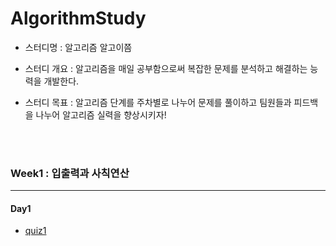 # AlgorithmStudy
- 스터디명 : 알고리즘 알고이쯤

- 스터디 개요 : 알고리즘을 매일 공부함으로써 복잡한 문제를 분석하고 해결하는 능력을 개발한다.

- 스터디 목표 : 알고리즘 단계를 주차별로 나누어 문제를 풀이하고 팀원들과 피드백을 나누어 알고리즘 실력을 향상시키자!

<br />
<br />

### Week1 : 입출력과 사칙연산
---
#### Day1
- [quiz1](W1/D1Q1.md)
